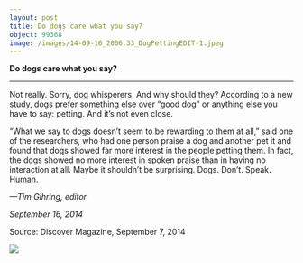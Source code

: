 ```yaml
---
layout: post
title: Do dogs care what you say?
object: 99368
image: /images/14-09-16_2006.33_DogPettingEDIT-1.jpeg
---
```

**Do dogs care what you say?**

****

Not really. Sorry, dog whisperers. And why should they? According to a new study, dogs prefer something else over “good dog” or anything else you have to say: petting. And it’s not even close.

“What we say to dogs doesn’t seem to be rewarding to them at all,” said one of the researchers, who had one person praise a dog and another pet it and found that dogs showed far more interest in the people petting them. In fact, the dogs showed no more interest in spoken praise than in having no interaction at all. Maybe it shouldn’t be surprising. Dogs. Don’t. Speak. Human.

*—Tim Gihring, editor*

*September 16, 2014*

Source: Discover Magazine, September 7, 2014

![]({{siteurl.base}}/images/14-09-16_2006.33_DogPettingEDIT-1.jpeg)
